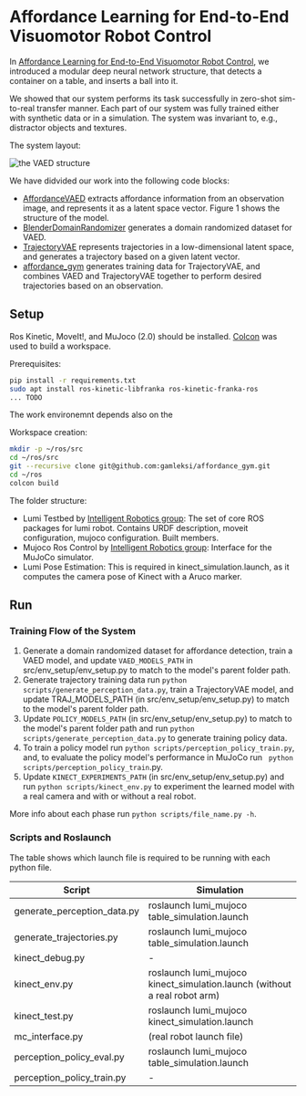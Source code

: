 # Affordance Learning for End-to-End Visuomotor Robot Control

In [Affordance Learning for End-to-End Visuomotor Robot Control](TODO), we introduced a modular deep neural network structure, 
that detects a container on a table, and inserts a ball into it.

We showed that our system performs its task successfully in zero-shot sim-to-real transfer manner.
Each part of our system was fully trained either with synthetic data or in a simulation.
The system was invariant to, e.g., distractor objects and textures.

The system layout:

![the VAED structure](images/trajvae.png?raw=true)

We have didvided our work into the following code blocks:

* [AffordanceVAED](https://github.com/gamleksi/AffordanceVAED) extracts affordance information from an observation image, and represents it as a latent space vector. 
Figure 1 shows the structure of the model.
* [BlenderDomainRandomizer](https://github.com/gamleksi/BlenderDomainRandomizer) generates  a domain randomized dataset for VAED.
* [TrajectoryVAE](https://github.com/gamleksi/TrajectoryVAE) represents trajectories in a low-dimensional latent space, and generates a trajectory based on a given latent vector.
* [affordance_gym](https://github.com/gamleksi/affordance_gym) generates training data for TrajectoryVAE, and combines VAED and TrajectoryVAE together to perform desired trajectories based on an observation.

## Setup

Ros Kinetic, MoveIt!, and MuJoco (2.0) should be installed. 
[Colcon](https://colcon.readthedocs.io/en/released/) was used to build a workspace.

Prerequisites:
```sh
pip install -r requirements.txt
sudo apt install ros-kinetic-libfranka ros-kinetic-franka-ros
... TODO
```

The work environemnt depends also on the 

Workspace creation:
```sh
mkdir -p ~/ros/src
cd ~/ros/src
git --recursive clone git@github.com:gamleksi/affordance_gym.git
cd ~/ros
colcon build
```

The folder structure:
* Lumi Testbed by [Intelligent Robotics group](http://irobotics.aalto.fi): The set of core ROS packages for lumi robot. Contains URDF description, moveit configuration, mujoco configuration. Built  members.
* Mujoco Ros Control by [Intelligent Robotics group](http://irobotics.aalto.fi): Interface for the MuJoCo simulator.
* Lumi Pose Estimation: This is required in kinect_simulation.launch, as it computes the camera pose of Kinect with a Aruco marker.


## Run 

### Training Flow of the System

1) Generate a domain randomized dataset for affordance detection, train a VAED model, and update ```VAED_MODELS_PATH``` in src/env_setup/env_setup.py to match to the model's parent folder path.
2) Generate trajectory training data run ```python scripts/generate_perception_data.py```, train a TrajectoryVAE model, and update TRAJ_MODELS_PATH (in src/env_setup/env_setup.py) to match to the model's parent folder path.
3) Update ```POLICY_MODELS_PATH``` (in src/env_setup/env_setup.py) to match to the model's parent folder path and run ```python scripts/generate_perception_data.py``` to generate training policy data.
4) To train a policy model run ```python scripts/perception_policy_train.py```, and, to evaluate the policy model's performance in MuJoCo run ``` python scripts/perception_policy_train```.py.
5) Update ```KINECT_EXPERIMENTS_PATH``` (in src/env_setup/env_setup.py) and run ```python scripts/kinect_env.py``` to experiment the learned model with a real camera and with or without a real robot.

More info about each phase run ``` python scripts/file_name.py -h ```.

### Scripts and Roslaunch

The table shows which launch file is required to be running with each python file.

|Script|Simulation|
|---|---|
|generate_perception_data.py|roslaunch lumi_mujoco table_simulation.launch|
|generate_trajectories.py|roslaunch lumi_mujoco table_simulation.launch|
|kinect_debug.py|-|
|kinect_env.py|roslaunch lumi_mujoco kinect_simulation.launch (without a real robot arm)|
|kinect_test.py|roslaunch lumi_mujoco kinect_simulation.launch|
|mc_interface.py|(real robot launch file)|
|perception_policy_eval.py|roslaunch lumi_mujoco table_simulation.launch|
|perception_policy_train.py|-|
